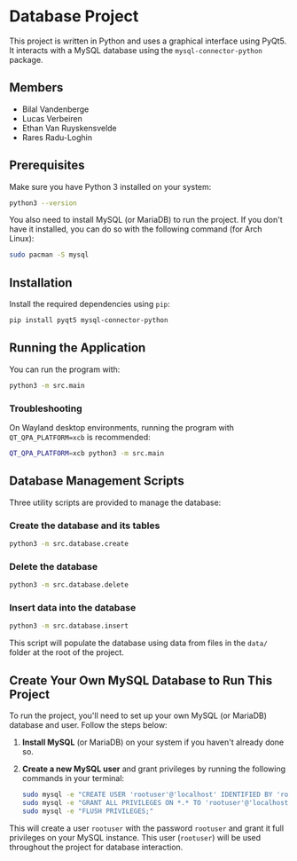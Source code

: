 # Database Project

This project is written in Python and uses a graphical interface using PyQt5. It interacts with a MySQL database using the `mysql-connector-python` package.

## Members

- Bilal Vandenberge
- Lucas Verbeiren
- Ethan Van Ruyskensvelde
- Rares Radu-Loghin

## Prerequisites

Make sure you have Python 3 installed on your system:

```sh
python3 --version
```

You also need to install MySQL (or MariaDB) to run the project. If you don't have it installed, you can do so with the following command (for Arch Linux):

```sh
sudo pacman -S mysql
```

## Installation

Install the required dependencies using `pip`:

```sh
pip install pyqt5 mysql-connector-python
```

## Running the Application

You can run the program with:

```sh
python3 -m src.main
```

### Troubleshooting

On Wayland desktop environments, running the program with `QT_QPA_PLATFORM=xcb` is recommended:

```sh
QT_QPA_PLATFORM=xcb python3 -m src.main
```

## Database Management Scripts

Three utility scripts are provided to manage the database:

### Create the database and its tables

```sh
python3 -m src.database.create
```

### Delete the database

```sh
python3 -m src.database.delete
```

### Insert data into the database

```sh
python3 -m src.database.insert
```

This script will populate the database using data from files in the `data/` folder at the root of the project.

## Create Your Own MySQL Database to Run This Project

To run the project, you'll need to set up your own MySQL (or MariaDB) database and user. Follow the steps below:

1. **Install MySQL** (or MariaDB) on your system if you haven't already done so.

2. **Create a new MySQL user** and grant privileges by running the following commands in your terminal:

    ```sh
    sudo mysql -e "CREATE USER 'rootuser'@'localhost' IDENTIFIED BY 'rootuser';"
    sudo mysql -e "GRANT ALL PRIVILEGES ON *.* TO 'rootuser'@'localhost' WITH GRANT OPTION;"
    sudo mysql -e "FLUSH PRIVILEGES;"
    ```

This will create a user `rootuser` with the password `rootuser` and grant it full privileges on your MySQL instance. This user (`rootuser`) will be used throughout the project for database interaction.
